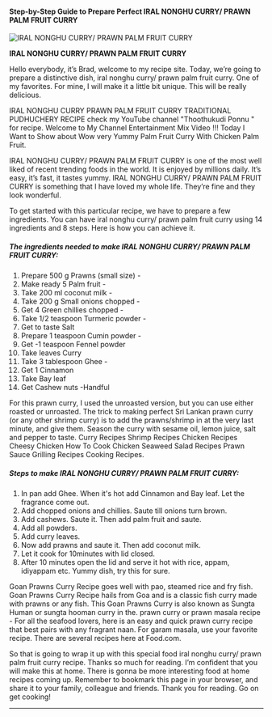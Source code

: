             

#### Step-by-Step Guide to Prepare Perfect IRAL NONGHU CURRY/ PRAWN PALM FRUIT CURRY

![IRAL NONGHU CURRY/ PRAWN PALM FRUIT CURRY](https://img-global.cpcdn.com/recipes/fb22cd85c7fd00c2/751x532cq70/iral-nonghu-curry-prawn-palm-fruit-curry-recipe-main-photo.jpg)

**IRAL NONGHU CURRY/ PRAWN PALM FRUIT CURRY**

Hello everybody, it’s Brad, welcome to my recipe site. Today, we’re going to prepare a distinctive dish, iral nonghu curry/ prawn palm fruit curry. One of my favorites. For mine, I will make it a little bit unique. This will be really delicious.

IRAL NONGHU CURRY PRAWN PALM FRUIT CURRY TRADITIONAL PUDHUCHERY RECIPE check my YouTube channel "Thoothukudi Ponnu " for recipe. Welcome to My Channel Entertainment Mix Video !!! Today I Want to Show about Wow very Yummy Palm Fruit Curry With Chicken Palm Fruit.

IRAL NONGHU CURRY/ PRAWN PALM FRUIT CURRY is one of the most well liked of recent trending foods in the world. It is enjoyed by millions daily. It’s easy, it’s fast, it tastes yummy. IRAL NONGHU CURRY/ PRAWN PALM FRUIT CURRY is something that I have loved my whole life. They’re fine and they look wonderful.

To get started with this particular recipe, we have to prepare a few ingredients. You can have iral nonghu curry/ prawn palm fruit curry using 14 ingredients and 8 steps. Here is how you can achieve it.

##### The ingredients needed to make IRAL NONGHU CURRY/ PRAWN PALM FRUIT CURRY:

1.  Prepare 500 g Prawns (small size) -
2.  Make ready 5 Palm fruit -
3.  Take 200 ml coconut milk -
4.  Take 200 g Small onions chopped -
5.  Get 4 Green chillies chopped -
6.  Take 1/2 teaspoon Turmeric powder -
7.  Get to taste Salt
8.  Prepare 1 teaspoon Cumin powder -
9.  Get -1 teaspoon Fennel powder
10.  Take leaves Curry
11.  Take 3 tablespoon Ghee -
12.  Get 1 Cinnamon
13.  Take Bay leaf
14.  Get Cashew nuts -Handful

For this prawn curry, I used the unroasted version, but you can use either roasted or unroasted. The trick to making perfect Sri Lankan prawn curry (or any other shrimp curry) is to add the prawns/shrimp in at the very last minute, and give them. Season the curry with sesame oil, lemon juice, salt and pepper to taste. Curry Recipes Shrimp Recipes Chicken Recipes Cheesy Chicken How To Cook Chicken Seaweed Salad Recipes Prawn Sauce Grilling Recipes Cooking Recipes.

##### Steps to make IRAL NONGHU CURRY/ PRAWN PALM FRUIT CURRY:

1.  In pan add Ghee. When it's hot add Cinnamon and Bay leaf. Let the fragrance come out.
2.  Add chopped onions and chillies. Saute till onions turn brown.
3.  Add cashews. Saute it. Then add palm fruit and saute.
4.  Add all powders.
5.  Add curry leaves.
6.  Now add prawns and saute it. Then add coconut milk.
7.  Let it cook for 10minutes with lid closed.
8.  After 10 minutes open the lid and serve it hot with rice, appam, idiyappam etc. Yummy dish, try this for sure.

Goan Prawns Curry Recipe goes well with pao, steamed rice and fry fish. Goan Prawns Curry Recipe hails from Goa and is a classic fish curry made with prawns or any fish. This Goan Prawns Curry is also known as Sungta Human or sungta hooman curry in the. prawn curry or prawn masala recipe - For all the seafood lovers, here is an easy and quick prawn curry recipe that best pairs with any fragrant naan. For garam masala, use your favorite recipe. There are several recipes here at Food.com.

So that is going to wrap it up with this special food iral nonghu curry/ prawn palm fruit curry recipe. Thanks so much for reading. I’m confident that you will make this at home. There is gonna be more interesting food at home recipes coming up. Remember to bookmark this page in your browser, and share it to your family, colleague and friends. Thank you for reading. Go on get cooking!

* * *